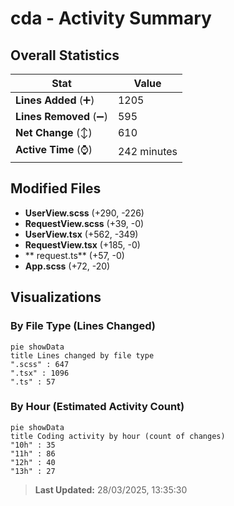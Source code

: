 # cda - Activity Summary 

## Overall Statistics

| Stat                   | Value                                                             |
| ---------------------- | ----------------------------------------------------------------- |
| **Lines Added** (➕)   | 1205                                          |
| **Lines Removed** (➖) | 595                                        |
| **Net Change** (↕)    | 610                |
| **Active Time** (⌚)   | 242 minutes |


## Modified Files
- **UserView.scss** (+290, -226)
- **RequestView.scss** (+39, -0)
- **UserView.tsx** (+562, -349)
- **RequestView.tsx** (+185, -0)
- ** request.ts** (+57, -0)
- **App.scss** (+72, -20)

## Visualizations

### By File Type (Lines Changed)

```mermaid
pie showData
title Lines changed by file type
".scss" : 647
".tsx" : 1096
".ts" : 57
```

### By Hour (Estimated Activity Count)

```mermaid
pie showData
title Coding activity by hour (count of changes)
"10h" : 35
"11h" : 86
"12h" : 40
"13h" : 27
```


> **Last Updated:** 28/03/2025, 13:35:30